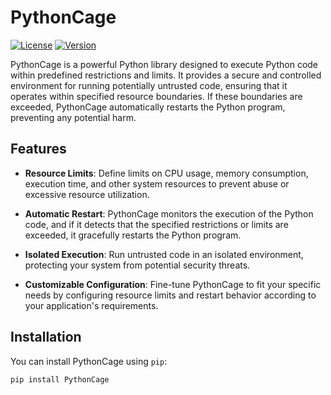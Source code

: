 # PythonCage

[![License](https://img.shields.io/badge/License-MIT-blue.svg)](https://opensource.org/licenses/MIT)
[![Version](https://img.shields.io/badge/Version-1.0.0-green.svg)](https://github.com/yourusername/PythonCage/releases/tag/v1.0.0)

PythonCage is a powerful Python library designed to execute Python code within predefined restrictions and limits. It provides a secure and controlled environment for running potentially untrusted code, ensuring that it operates within specified resource boundaries. If these boundaries are exceeded, PythonCage automatically restarts the Python program, preventing any potential harm.

## Features

- **Resource Limits**: Define limits on CPU usage, memory consumption, execution time, and other system resources to prevent abuse or excessive resource utilization.

- **Automatic Restart**: PythonCage monitors the execution of the Python code, and if it detects that the specified restrictions or limits are exceeded, it gracefully restarts the Python program.

- **Isolated Execution**: Run untrusted code in an isolated environment, protecting your system from potential security threats.

- **Customizable Configuration**: Fine-tune PythonCage to fit your specific needs by configuring resource limits and restart behavior according to your application's requirements.

## Installation

You can install PythonCage using `pip`:

```bash
pip install PythonCage
